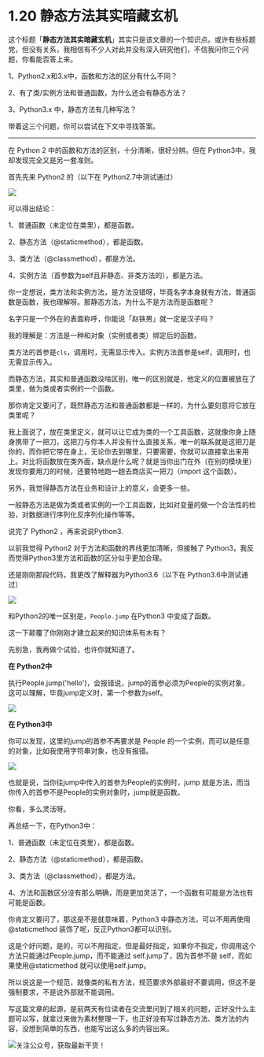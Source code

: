 # 1.20 静态方法其实暗藏玄机

这个标题「**静态方法其实暗藏玄机**」其实只是该文章的一个知识点。或许有些标题党，但没有关系，我相信有不少人对此并没有深入研究他们，不信我问你三个问题，你看能否答上来。

1、Python2.x和3.x中，函数和方法的区分有什么不同？

2、有了类/实例方法和普通函数，为什么还会有静态方法？

3、Python3.x 中，静态方法有几种写法？

带着这三个问题，你可以尝试在下文中寻找答案。

---

在 Python 2 中的函数和方法的区别，十分清晰，很好分辨。但在 Python3中，我却发现完全又是另一套准则。

首先先来 Python2 的（以下在 Python2.7中测试通过）

![](http://image.python-online.cn/20190630111243.png)

可以得出结论：

1、普通函数（未定位在类里），都是函数。

2、静态方法（@staticmethod），都是函数。

3、类方法（@classmethod），都是方法。

4、实例方法（首参数为self且非静态、非类方法的），都是方法。

你一定想说，类方法和实例方法，是方法没错呀，毕竟名字本身就有方法，普通函数是函数，我也理解呀。那静态方法，为什么不是方法而是函数呢？

名字只是一个外在的表面称呼，你能说「赵铁男」就一定是汉子吗？

我的理解是：方法是一种和对象（实例或者类）绑定后的函数。

类方法的首参是`cls`，调用时，无需显示传入。实例方法首参是self，调用时，也无需显示传入。

而静态方法，其实和普通函数没啥区别，唯一的区别就是，他定义的位置被放在了类里，做为类或者实例的一个函数。

那你肯定又要问了，既然静态方法和普通函数都是一样的，为什么要刻意将它放在类里呢？

我上面说了，放在类里定义，就可以让它成为类的一个工具函数，这就像你身上随身携带了一把刀，这把刀与你本人并没有什么直接关系，唯一的联系就是这把刀是你的，而你把它带在身上，无论你去到哪里，只要需要，你就可以直接拿出来用上。对比将函数放在类外面，缺点是什么呢？就是当你出门在外（在别的模块里）发现你要用刀的时候，还要特地跑一趟去商店买一把刀（import 这个函数）。

另外，我觉得静态方法在业务和设计上的意义，会更多一些。

一般静态方法是做为类或者实例的一个工具函数，比如对变量的做一个合法性的检验，对数据进行序列化反序列化操作等等。

说完了 Python2 ，再来说说Python3.

以前我觉得 Python2 对于方法和函数的界线更加清晰，但接触了 Python3，我反而觉得Python3里方法和函数的区分似乎更加合理。

还是刚刚那段代码，我更改了解释器为Python3.6（以下在 Python3.6中测试通过）

![](http://image.python-online.cn/20190630104956.png)

和Python2的唯一区别是，`People.jump` 在Python3 中变成了函数。

这一下颠覆了你刚刚才建立起来的知识体系有木有？

先别急，我再做个试验，也许你就知道了。

**在 Python2中**

执行People.jump('hello')，会报错说，jump的首参必须为People的实例对象，这可以理解，毕竟jump定义时，第一个参数为self。

![](http://image.python-online.cn/20190630105735.png)

**在 Python3中**

你可以发现，这里的jump的首参不再要求是 People 的一个实例，而可以是任意的对象，比如我使用字符串对象，也没有报错。

![](http://image.python-online.cn/20190630105600.png)

也就是说，当你往jump中传入的首参为People的实例时，jump 就是方法，而当你传入的首参不是People的实例对象时，jump就是函数。

你看，多么灵活呀。

再总结一下，在Python3中：

1、普通函数（未定位在类里），都是函数。

2、静态方法（@staticmethod），都是函数。

3、类方法（@classmethod），都是方法。

4、方法和函数区分没有那么明确，而是更加灵活了，一个函数有可能是方法也有可能是函数。

你肯定又要问了，那这是不是就意味着，Python3 中静态方法，可以不用再使用@staticmethod 装饰了呢，反正Python3都可以识别。

这是个好问题，是的，可以不用指定，但是最好指定，如果你不指定，你调用这个方法只能通过People.jump，而不能通过 self.jump了，因为首参不是 self，而如果使用@staticmethod 就可以使用self.jump。

所以说这是一个规范，就像类的私有方法，规范要求外部最好不要调用，但这不是强制要求，不是说外部就不能调用。

写这篇文章的起源，是前两天有位读者在交流里问到了相关的问题，正好没什么主题可以写，就拿过来做为素材整理一下，也正好没有写过静态方法、类方法的内容，没想到简单的东西，也能写出这么多的内容出来。



![关注公众号，获取最新干货！](http://image.python-online.cn/20190511161447.png)

